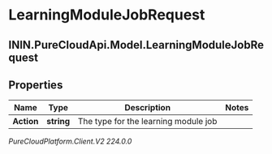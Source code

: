 # LearningModuleJobRequest

## ININ.PureCloudApi.Model.LearningModuleJobRequest

## Properties

|Name | Type | Description | Notes|
|------------ | ------------- | ------------- | -------------|
| **Action** | **string** | The type for the learning module job | |



_PureCloudPlatform.Client.V2 224.0.0_
